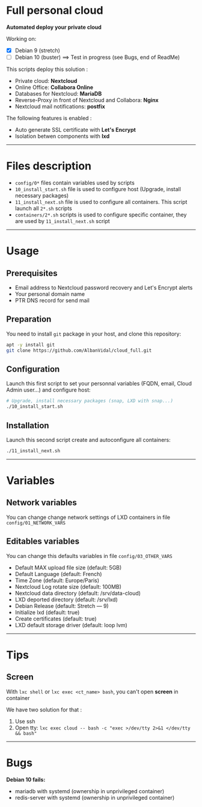 Full personal cloud
===================

**Automated deploy your private cloud**

Working on:
+ [x] Debian 9 (stretch)
+ [ ] Debian 10 (buster) ==> Test in progress (see Bugs, end of ReadMe)

This scripts deploy this solution :
+ Private cloud: **Nextcloud**
+ Online Office: **Collabora Online**
+ Databases for Nextcloud: **MariaDB**
+ Reverse-Proxy in front of Nextcloud and Collabora: **Nginx**
+ Nextcloud mail notifications: **postfix**

The following features is enabled :
+ Auto generate SSL certificate with **Let's Encrypt**
+ Isolation betwen components with **lxd**

----------------------------------------

# Files description

+ `config/0*` files contain variables used by scripts
+ `10_install_start.sh` file is used to configure host (Upgrade, install necessary packages)
+ `11_install_next.sh` file is used to configure all containers. This script launch all `2*.sh` scripts
+ `containers/2*.sh` scripts is used to configure specific container, they are used by `11_install_next.sh` script

----------------------------------------

# Usage

## Prerequisites

+ Email address to Nextcloud password recovery and Let's Encrypt alerts
+ Your personal domain name
+ PTR DNS record for send mail

## Preparation

You need to install `git` package in your host, and clone this repository:

```bash
apt -y install git
git clone https://github.com/AlbanVidal/cloud_full.git
```

## Configuration

Launch this first script to set your personnal variables (FQDN, email, Cloud Admin user...) and configure host:

```bash
# Upgrade, install necessary packages (snap, LXD with snap...)
./10_install_start.sh
```

## Installation

Launch this second script create and autoconfigure all containers:


```bash
./11_install_next.sh
```

----------------------------------------
# Variables

## Network variables

You can change change network settings of LXD containers in file `config/01_NETWORK_VARS`

## Editables variables

You can change this defaults variables in file `config/03_OTHER_VARS`

+ Default MAX upload file size (default: 5GB)
+ Default Language (default: French)
+ Time Zone (default: Europe/Paris)
+ Nextcloud Log rotate size (default: 100MB)
+ Nextcloud data directory (default: /srv/data-cloud)
+ LXD deported directory (default: /srv/lxd)
+ Debian Release (default: Stretch — 9)
+ Initialize lxd (default: true)
+ Create certificates (default: true)
+ LXD default storage driver (default: loop lvm)

----------------------------------------

# Tips

## Screen

With `lxc shell` or `lxc exec <ct_name> bash`, you can't open **screen** in container

We have two solution for that :
  1. Use ssh
  2. Open tty: `lxc exec cloud -- bash -c "exec >/dev/tty 2>&1 </dev/tty && bash"`

----------------------------------------

# Bugs

**Debian 10 fails:**
+ mariadb with systemd (ownership in unprivileged container)
+ redis-server with systemd (ownership in unprivileged container)
